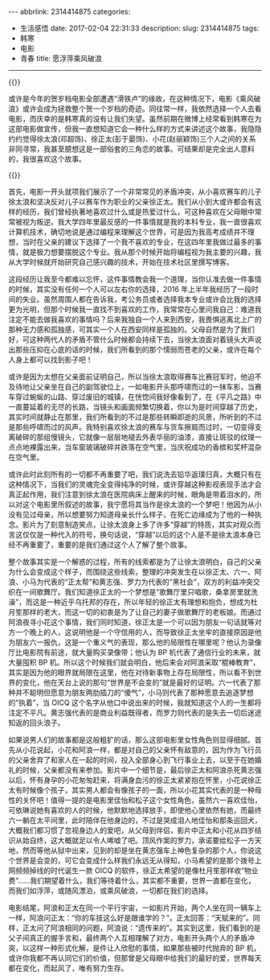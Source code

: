 ﻿﻿---
abbrlink: 2314414875
categories:
- 生活感悟
date: 2017-02-04 22:31:33
description: 
slug: 2314414875
tags:
- 韩寒
- 电影
- 青春
title: 愿浮萍乘风破浪
---
{{<meting server="netease" type="song" id="456185374">}}

或许是今年的贺岁档电影全部遭遇“滑铁卢”的缘故，在这种情况下，电影《乘风破浪》或许会成为拯救整个贺一个岁档的奇迹。同往常一样，我依然选择一个人去看电影，而庆幸的是韩寒真的没有让我们失望。虽然前期在微博上经常看到韩寒在为这部电影做宣传，但我一直想知道它会一种什么样的方式来讲述这个故事，我隐隐约约觉得徐太浪(邓超饰)、徐正太(彭于晏饰)、小花(赵丽颖饰)三个人之间的关系非同寻常，我甚至臆想这是一部俗套的三角恋的故事。可结果却是完全出人意料的，我很喜欢这个故事。

{{<douban type="movie" id="26862259">}}
<!--more-->

首先，电影一开头就项我们展示了一个非常常见的矛盾冲突，从小喜欢赛车的儿子徐太浪和坚决反对儿子以赛车作为职业的父亲徐正太。我们从小到大或许都会有这样的经历，我们曾经执著地喜欢过什么或是热爱过什么，可这种喜欢在父母眼中常常被视为叛逆。我大学四年里最反感的一件事情就是我的本科专业，我一直很喜欢计算机技术，确切地说是通过编程来理解这个世界，可是因为我高考成绩并不理想，当时在父亲的建议下选择了一个我不喜欢的专业，在这四年里我做过最多的事情，就是极力想要摆脱这个专业。我从那个时候开始将编程视为我主要的兴趣，我从大学时候就开始研究自己感兴趣的技术，开始在技术社区里撰写博客。

这段经历让我至今都难以忘怀，这件事情教会我一个道理，当你认准去做一件事情的时候，其实没有任何一个人可以左右你的选择，2016 年上半年我经历了一段时间的失业。虽然周围人都在告诉我，考公务员或者选择我本专业或许会比我的选择更为光明，但那个时候我一直找不到喜欢的工作，我常常在心里问我自己：难道我注定不能去做我喜欢的事情吗？后来我独自一个人来到西安，我畏惧逃离北上广的那种无力感和孤独感，可其实一个人在西安同样是孤独的。父母自然是为了我们好，可这种两代人的矛盾不管什么时候都会持续下去，当徐太浪面对着镜头大声说出那些压抑在心底的话的时候，我们所看到的那个懦弱而苍老的父亲，或许在每个人身上都可以找到影子吧！

或许是因为太想在父亲面前证明自己，所以当徐太浪取得赛车比赛冠军时，他迫不及待地让父亲坐在自己的副驾驶位上，一如电影开头那呼啸而过的一抹车影，当赛车穿过蜿蜒的山路、穿过废旧的城镇，在恍惚间我好像看到了，在《平凡之路》中一直蔓延着的无尽的长路，当镜头和画面频繁切换着，你以为是时间穿越了历史，其实时间就静止在那里，我们所看到的不过是那些转瞬即逝的风景，所听到的不过是那些呼啸而过的风声。我特别喜欢徐太浪的赛车与货车擦肩而过时，一切变得支离破碎的那组慢镜头，它就像一层层地褪去外表华丽的油漆，直接让斑驳的纹理一点点地裸露出来，当车窗玻璃破碎并跌落在空气里，当庆祝成功的香槟和奖杯混杂在空气里。

或许此时此刻所有的一切都不再重要了吧，我们说洗去铅华返璞归真，大概只有在这种情况下，当我们的灵魂完全变得纯净的时候，或许穿越这种影视表现手法才会真正起作用，我们注意到徐太浪在医院病床上醒来的时候，眼角是带着泪水的，所以对这个电影里所叙述的故事，我宁愿将其当作是徐太浪的一个梦吧！他因为从小没有见过母亲，所以想要努力知道母亲长什么样子，在死亡边缘成为了他的一种执念。影片为了刻意制造笑点，让徐太浪身上多了许多“穿越”的特质，其实对观众而言这仅仅是一种代入的符号，换句话说，“穿越”以后的这个人是不是徐太浪本身已经不再重要了，重要的是我们通过这个人了解了整个故事。

整个故事其实是一个解惑的过程，所有的线索都是为了让徐太浪明白，自己的父亲为什么会变成这个样子，而围绕这些线索，整理的冲突发生在以徐正太、六一、阿浪、小马为代表的“正太帮”和黄志强、罗力为代表的“黑社会”，双方的利益冲突交织在一间歌舞厅。我们知道徐正太的一个梦想是“歌舞厅里只唱歌，桑拿房里就洗澡”，而这是一种近乎乌托邦的存在，所以年轻的徐正太有理想和抱负，想成为杜月笙那样的老大，而这一切的初衷是为了让自己的妻子做歌舞厅的老板娘。而通过阿浪夜寻小花这个事情，我们同时知道，徐正太是一个可以因为朋友一句话就等对方一个晚上的人，这说明他是一个守信用的人，而导致徐正太坐牢的直接原因是他为朋友六一报仇，这是一个重义气的表现，那么他的局限性在哪里呢？他认为录像厅比电影院有前途，就大量购买录像带；他认为 BP 机代表了通信行业的未来，就大量囤积 BP 机。所以这个时候我们就会明白，他后来会对阿浪采取“棍棒教育”，其实是因为他的眼界就局限在这里，他在对待新事物上存在局限性，所以看不到世界的变化，他在天台上说的那句“世界是不会变的”就是最好的证明。六一代表了那种并不聪明但愿意为朋友两肋插刀的“傻气”，小马则代表了那种愿意去追逐梦想的“执着”，当 OICQ 这个名字从他口中说出来的时候，我就知道这个人的一生都将注定不平凡。黄志强代表的是商业利益既得者，而罗力则代表的是失去一切后迷途知返的回头浪子。

如果说男人们的故事都是这般粗犷的话，那么这部电影里女性角色则显得细腻。首先从小花说起，小花和阿浪一样，都是对自己的父亲怀有敌意的，因为作为飞行员的父亲舍弃了和家人在一起的时间，投入全部身心到飞行事业上去，以至于在她婚礼的时候，父亲都没有来参加。影片中一个细节是，最后徐正太和阿浪杀死黄志强以后，怀有身孕的小花匆匆赶来，将满身血污的徐正太紧紧抱在怀里，小花说徐正太有时候像个孩子，其实男人都会有像孩子的一面，所以小花其实代表的是一种母性的关怀吧！值得一提的是电影里佳怡和松子这个女性角色，虽然六一喜欢佳怡，可依琳说她有喜欢的人的时候，他默默地选择放手，即使他心里依然有她，而最终六一躺在太平间里，此时陪伴在他身边的，不过是哭成泪人地佳怡和那条巡回犬，大概我们都习惯了忽视身边人的爱吧，从父母到伴侣，影片中正太和小花从四岁结识从始自终，这大概就足以令人唏嘘了吧。顶风作案的罗力，承诺要给松子一方天地，然而等他从狱中出来，见到的却是坐在黄志强车上神色复杂的那个人，你说这个世界是会变的，可它会变成什么样我们永远无从得知，小马希望的是那个拨号上网频频掉线的时代诞生一款 OICQ 的软件，徐正太希望的是像杜月笙那样收“物业费”……我们期望着什么，我们等待着什么，其实都不重要，世界一直都在变化，而我们如浮萍，或随风漂泊，或乘风破浪，一切都在我们的选择。

电影结尾，阿浪和正太在同一个平行宇宙，一如影片开始，两个人坐在同一辆车上一样，阿浪问正太：“你的车技这么好是跟谁学的？”，正太回答：“天赋来的”。同样，正太问了阿浪相同的问题，阿浪说：“遗传来的”。其实到这里，我们看到的是父子间真正的握手言和，最终两个人互相理解了对方，电影开头两个人的矛盾冲突，以这样一种形式化解，是件让人欣慰的事情，如果那些被时代抛弃的 BP 机，或许你我都不再认同它们的价值，但那曾是父母眼中给我们的最好的爱，世界每天都在变化，而起风了，唯有努力生存。